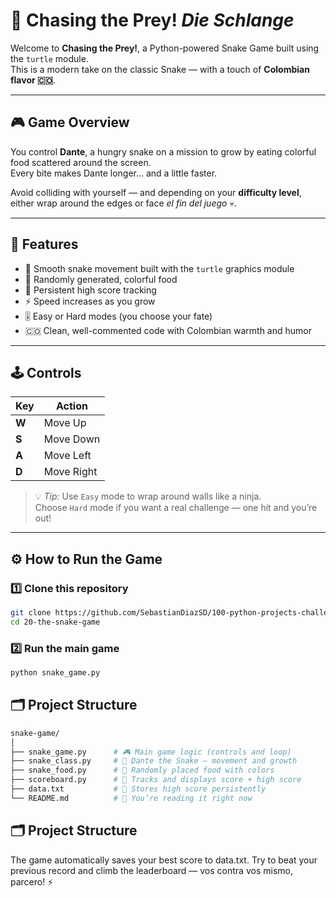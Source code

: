 # 🐍 Chasing the Prey! *Die Schlange*

Welcome to **Chasing the Prey!**, a Python-powered Snake Game built using the `turtle` module.  
This is a modern take on the classic Snake — with a touch of **Colombian flavor 🇨🇴**.

---

## 🎮 Game Overview

You control **Dante**, a hungry snake on a mission to grow by eating colorful food scattered around the screen.  
Every bite makes Dante longer... and a little faster.  

Avoid colliding with yourself — and depending on your **difficulty level**,  
either wrap around the edges or face *el fin del juego* 💀.

---

## 🧩 Features

- 🐍 Smooth snake movement built with the `turtle` graphics module  
- 🍉 Randomly generated, colorful food  
- 💾 Persistent high score tracking  
- ⚡ Speed increases as you grow  
- 🎚️ Easy or Hard modes (you choose your fate)  
- 🇨🇴 Clean, well-commented code with Colombian warmth and humor

---

## 🕹️ Controls

| Key | Action        |
|-----|----------------|
| **W** | Move Up        |
| **S** | Move Down      |
| **A** | Move Left      |
| **D** | Move Right     |

> 💡 *Tip:* Use `Easy` mode to wrap around walls like a ninja.  
> Choose `Hard` mode if you want a real challenge — one hit and you’re out!

---

## ⚙️ How to Run the Game

### 1️⃣ Clone this repository
```bash
git clone https://github.com/SebastianDiazSD/100-python-projects-challenge.git
cd 20-the-snake-game
```

### 2️⃣ Run the main game
```bash
python snake_game.py
```

## 🗂️ Project Structure
```bash
snake-game/
│
├── snake_game.py      # 🎮 Main game logic (controls and loop)
├── snake_class.py     # 🐍 Dante the Snake – movement and growth
├── snake_food.py      # 🍎 Randomly placed food with colors
├── scoreboard.py      # 🧮 Tracks and displays score + high score
├── data.txt           # 💾 Stores high score persistently
└── README.md          # 📘 You’re reading it right now
```

## 🗂️ Project Structure

The game automatically saves your best score to data.txt.
Try to beat your previous record and climb the leaderboard — vos contra vos mismo, parcero! ⚡
